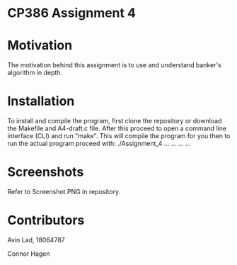 # CP386 Assignment 4

# Motivation
The motivation behind this assignment is to use and understand banker's algorithm in depth. 

# Installation

To install and compile the program, first clone the repository or download the Makefile and A4-draft.c file. After this proceed to open a command line interface (CLI) and run "make". This will compile the program for you then to run the actual program proceed with: ./Assignment_4 ... ... ... ...

# Screenshots

Refer to Screenshot.PNG in repository.

# Contributors

Avin Lad, 18064787

Connor Hagen

